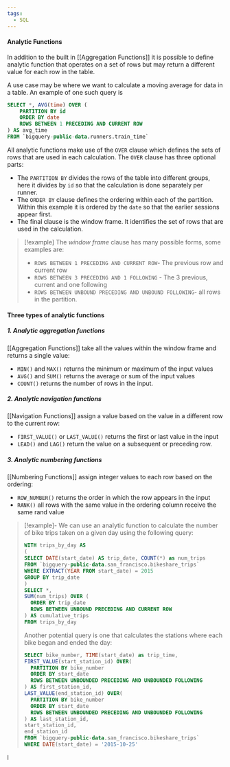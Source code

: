 ```yaml
---
tags:
  - SQL
---
```

#### Analytic Functions 
In addition to the built in [[Aggregation Functions]] it is possible to define analytic function that operates on a set of rows but may return a different value for each row in the table. 

A use case may be where we want to calculate a moving average for data in a table. An example of one such query is 
```SQL
SELECT *, AVG(time) OVER (
	PARTITION BY id
	ORDER BY date
	ROWS BETWEEN 1 PRECEDING AND CURRENT ROW
) AS avg_time
FROM `bigquery-public-data.runners.train_time`
```

All analytic functions make use of the `OVER` clause which defines the sets of rows that are used in each calculation. The `OVER` clause has three optional parts: 
- The `PARTITION BY` divides the rows of the table into different groups, here it divides by `id` so that the calculation is done separately per runner. 
- The `ORDER BY` clause defines the ordering within each of the partition. Within this example it is ordered by the `date` so that the earlier sessions appear first. 
- The final clause is the window frame. It identifies the set of rows that are used in the calculation. 

> [!example]
> The *window frame* clause has many possible forms, some examples are: 
> - `ROWS BETWEEN 1 PRECEDING AND CURRENT ROW`- The previous row and current row 
> - `ROWS BETWEEN 3 PRECEDING AND 1 FOLLOWING` - The 3 previous, current and one following 
> - `ROWS BETWEEN UNBOUND PRECEDING AND UNBOUND FOLLOWING`- all rows in the partition. 

#### Three types of analytic functions 

##### 1. Analytic aggregation functions 
[[Aggregation Functions]] take all the values within the window frame and returns a single value:
- `MIN()` and `MAX()` returns the minimum or maximum of the input values 
- `AVG()` and `SUM()` returns the average or sum of the input values 
- `COUNT()` returns the number of rows in the input. 

##### 2. Analytic navigation functions 
[[Navigation Functions]] assign a value based on the value in a different row to the current row: 
- `FIRST_VALUE()` or `LAST_VALUE()` returns the first or last value in the input 
- `LEAD()` and `LAG()` return the value on a subsequent or preceding row. 

##### 3. Analytic numbering functions 
[[Numbering Functions]] assign integer values to each row based on the ordering:
- `ROW_NUMBER()` returns the order in which the row appears in the input
- `RANK()` all rows with the same value in the ordering column receive the same rand value

> [!example]- 
> We can use an analytic function to calculate the number of bike trips taken on a given day using the following query:
> 
> ```SQL
> WITH trips_by_day AS 
> (
> SELECT DATE(start_date) AS trip_date, COUNT(*) as num_trips 
> FROM `bigquery-public-data.san_francisco.bikeshare_trips`
> WHERE EXTRACT(YEAR FROM start_date) = 2015
> GROUP BY trip_date
> )
> SELECT *, 
> SUM(num_trips) OVER (
> 	ORDER BY trip_date
> 	ROWS BETWEEN UNBOUND PRECEDING AND CURRENT ROW
> ) AS cumulative_trips
> FROM trips_by_day
>```
>
>Another potential query is one that calculates the stations where each bike began and ended the day:
>```SQL
>SELECT bike_number, TIME(start_date) as trip_time,
>FIRST_VALUE(start_station_id) OVER(
>	PARTITION BY bike_number
>	ORDER BY start_date
>	ROWS BETWEEN UNBOUNDED PRECEDING AND UNBOUNDED FOLLOWING 
>) AS first_station_id,
>LAST_VALUE(end_station_id) OVER(
>	PARTITION BY bike_number
>	ORDER BY start_date
>	ROWS BETWEEN UNBOUNDED PRECEDING AND UNBOUNDED FOLLOWING
>) AS last_station_id,
>start_station_id,
>end_station_id
>FROM `bigquery-public-data.san_francisco.bikeshare_trips`
>WHERE DATE(start_date) = '2015-10-25'
>``` 




l
